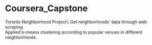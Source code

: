 # Coursera_Capstone
Toronto Neighborhood Project:\ 
Get neighborhoods' data through web scraping.\
Applied k-means clustering according to popular venues in different neighborhoods.
